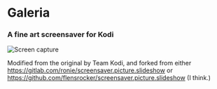 # Galeria

### A fine art screensaver for Kodi

![Screen capture](https://github.com/tomasagray/screensaver.picture.galeria/assets/20250156/539ce366-c471-4025-a80e-b3bbac8f98ea)

Modified from the original by Team Kodi, and forked
from either https://gitlab.com/ronie/screensaver.picture.slideshow
or https://github.com/flensrocker/screensaver.picture.slideshow (I think.)